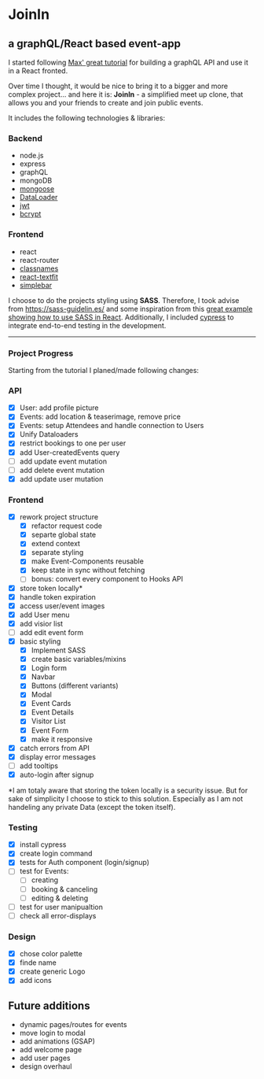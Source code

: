 # JoinIn

## a graphQL/React based event-app

I started following [Max' great tutorial](https://www.youtube.com/watch?v=7giZGFDGnkc&list=PL55RiY5tL51rG1x02Yyj93iypUuHYXcB_) for building a graphQL API and use it in a React fronted.

Over time I thought, it would be nice to bring it to a bigger and more complex project... and here it is: **JoinIn** - a simplified meet up clone, that allows you and your friends to create and join public events.

It includes the following technologies & libraries:

### Backend

- node.js
- express
- graphQL
- mongoDB
- [mongoose](https://mongoosejs.com/)
- [DataLoader](https://github.com/graphql/dataloader)
- [jwt](https://github.com/auth0/node-jsonwebtoken)
- [bcrypt](https://github.com/kelektiv/node.bcrypt.js)

### Frontend

- react
- react-router
- [classnames](https://github.com/JedWatson/classnames#readme)
- [react-textfit](https://github.com/JedWatson/classnames#readme)
- [simplebar](https://github.com/Grsmto/simplebar)

I choose to do the projects styling using **SASS**. Therefore, I took advise from https://sass-guidelin.es/ and some inspiration from this [great example showing how to use SASS in React](https://hugogiraudel.com/2015/06/18/styling-react-components-in-sass/). Additionally, I included [cypress](https://www.cypress.io/) to integrate end-to-end testing in the development.

---

### Project Progress

Starting from the tutorial I planed/made following changes:

### API

- [x] User: add profile picture
- [x] Events: add location & teaserimage, remove price
- [x] Events: setup Attendees and handle connection to Users
- [x] Unify Dataloaders
- [x] restrict bookings to one per user
- [x] add User-createdEvents query
- [ ] add update event mutation
- [ ] add delete event mutation
- [x] add update user mutation

### Frontend

- [x] rework project structure
  - [x] refactor request code
  - [x] separte global state
  - [x] extend context
  - [x] separate styling
  - [x] make Event-Components reusable
  - [x] keep state in sync without fetching
  - [ ] bonus: convert every component to Hooks API
- [x] store token locally\*
- [x] handle token expiration
- [x] access user/event images
- [x] add User menu
- [x] add visior list
- [ ] add edit event form
- [x] basic styling
  - [x] Implement SASS
  - [x] create basic variables/mixins
  - [x] Login form
  - [x] Navbar
  - [x] Buttons (different variants)
  - [x] Modal
  - [x] Event Cards
  - [x] Event Details
  - [x] Visitor List
  - [x] Event Form
  - [x] make it responsive
- [x] catch errors from API
- [x] display error messages
- [ ] add tooltips
- [x] auto-login after signup

\*I am totaly aware that storing the token locally is a security issue. But for sake of simplicity I choose to stick to this solution. Especially as I am not handeling any private Data (except the token itself).

### Testing

- [x] install cypress
- [x] create login command
- [x] tests for Auth component (login/signup)
- [ ] test for Events:
  - [ ] creating
  - [ ] booking & canceling
  - [ ] editing & deleting
- [ ] test for user manipualtion
- [ ] check all error-displays

### Design

- [x] chose color palette
- [x] finde name
- [x] create generic Logo
- [x] add icons

## Future additions

- dynamic pages/routes for events
- move login to modal
- add animations (GSAP)
- add welcome page
- add user pages
- design overhaul
